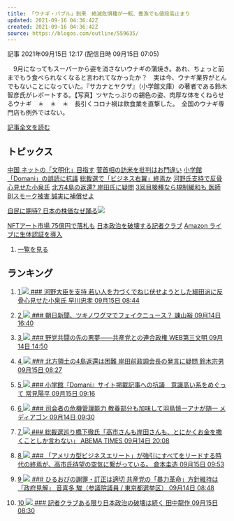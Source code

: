 ```yaml
---
title: 「ウナギ・バブル」到来　絶滅危惧種が一転、豊漁でも値段高止まり
updated: 2021-09-16 04:36:42Z
created: 2021-09-16 04:36:42Z
source: https://blogos.com/outline/559635/
---
```


 記事
2021年09月15日 12:17 (配信日時 09月15日 07:05)

　9月になってもスーパーから姿を消さないウナギの蒲焼き。あれ、ちょっと前までもう食べられなくなると言われてなかったか？　実は今、ウナギ業界がとんでもないことになっていた。『サカナとヤクザ』（小学館文庫）の著者である鈴木智彦氏がレポートする。【写真】ツヤたっぷりの錫色の姿、肉厚な体をくねらせるウナギ　＊　＊　＊　長引くコロナ禍は飲食業を直撃した。　全国のウナギ専門店も例外ではない。

[記事全文を読む](https://blogos.com/article/559635/)

## トピックス

[中国 ネットの「文明化」目指す](https://blogos.com/outline/559659/)
[菅首相の訪米を批判はお門違い](https://blogos.com/outline/559675/)
[小学館「Domani」の誤読に抗議](https://blogos.com/outline/559662/)
[総裁選で「ビジネス右翼」終焉か](https://blogos.com/outline/559672/)
[河野氏支持で反骨心見せた小泉氏](https://blogos.com/outline/559656/)
[北方4島の返還? 岸田氏に疑問](https://blogos.com/outline/559649/)
[3回目接種なら規制緩和も 医師](https://blogos.com/outline/559650/)
[BIスモーク被害 誠実に補償せよ](https://blogos.com/outline/559683/)

[自民に期待? 日本の株価なぜ踊る](https://blogos.com/outline/559691/)![](https://static.blogos.com/pc/image/refine/new.png)

[NFTアート市場 75億円で落札も](https://blogos.com/outline/559684/)
[日本政治を破壊する記者クラブ](https://blogos.com/outline/559657/)
[Amazon ライブに生体認証を導入](https://blogos.com/outline/559670/)
1.   [一覧を見る](https://blogos.com/article/pickup_archive/0/)

## ランキング

1.   [   1  ![](https://static.blogos.com/media/member/94/icon.png?1631676605)    ### 河野大臣を支持 若い人を力づくでねじ伏せようとした細田派に反骨心見せた小泉氏       早川忠孝    09月15日 08:44](https://blogos.com/article/559656/)

2.   [   2  ![](https://static.blogos.com/media/member/30843/icon.png?1631676605)    ### 朝日新聞、ツキノワグマでフェイクニュース？       諌山裕    09月14日 16:40](https://blogos.com/article/559566/)

3.   [   3  ![](https://static.blogos.com/media/member/59923/icon.png?1631676605)    ### 野党共闘の先の悪夢――共産党との連合政権       WEB第三文明    09月14日 14:50](https://blogos.com/article/559495/)

4.   [   4  ![](https://static.blogos.com/media/member/28/icon.png?1631676605)    ### 北方領土の4島返還は困難 岸田前政調会長の発言に疑問       鈴木宗男    09月15日 08:27](https://blogos.com/article/559649/)

5.   [   5  ![](https://static.blogos.com/media/member/66301/icon.png?1631676605)    ### 小学館『Domani』サイト掲載記事への抗議　意識高い系をめぐって       常見陽平    09月15日 09:16](https://blogos.com/article/559662/)

6.   [   6  ![](https://static.blogos.com/media/member/81645/icon.png?1631676605)    ### 司会者の危機管理能力 教養部分も加味して羽鳥慎一アナが随一       メディアゴン    09月14日 09:30](https://blogos.com/article/559463/)

7.   [   7  ![](https://static.blogos.com/media/member/144960/icon.png?1631676605)    ### 総裁選巡り橋下徹氏「高市さんも岸田さんも、とにかくお金を撒くことしか言わない」       ABEMA TIMES    09月14日 20:08](https://blogos.com/article/559595/)

8.   [   8  ![](https://static.blogos.com/media/member/74996/icon.png?1631676605)    ### 「アメリカ型ビジネスエリート」が強引にすべてをリードする時代の終焉が、高市氏待望の空気に繋がっている。       倉本圭造    09月15日 09:53](https://blogos.com/article/559672/)

9.   [   9  ![](https://static.blogos.com/media/member/52579/icon.png?1631676605)    ### ひるおびの謝罪・訂正は適切 共産党の「暴力革命」方針維持は「政府見解」       音喜多 駿（参議院議員 / 東京都選挙区）    09月14日 08:48](https://blogos.com/article/559458/)

10.   [   10  ![](https://static.blogos.com/media/member/225/icon.png?1631676605)    ### 記者クラブある限り日本政治の破壊は続く       田中龍作    09月15日 08:30](https://blogos.com/article/559657/)